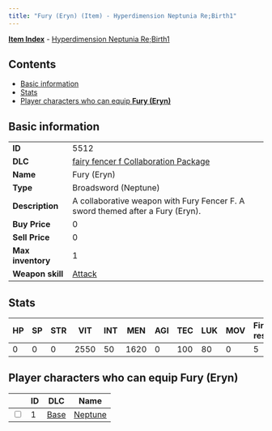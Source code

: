 ```yaml
---
title: "Fury (Eryn) (Item) - Hyperdimension Neptunia Re;Birth1"
---
```


[**Item Index**](/neptunia/rb1/item/index.html) - [Hyperdimension Neptunia Re;Birth1](/neptunia/rb1)

## Contents

- [Basic information](#basic-information)
- [Stats](#stats)
- [Player characters who can equip **Fury (Eryn)**](#player-characters-who-can-equip-fury-eryn)

## Basic information

|   |   |
| -- | -- |
| **ID** | 5512 |
| **DLC** | [fairy fencer f Collaboration Package](/neptunia/rb1/dlc/6-fairy-fencer-f.html) |
| **Name** | Fury (Eryn) |
| **Type** | Broadsword (Neptune) |
| **Description** | A collaborative weapon with Fury Fencer F. A sword themed after a Fury (Eryn). |
| **Buy Price** | 0 |
| **Sell Price** | 0 |
| **Max inventory** | 1 |
| **Weapon skill** | [Attack](/neptunia/rb1/skill/1-1-attack.html) |


## Stats

| HP | SP | STR | VIT | INT | MEN | AGI | TEC | LUK | MOV | Fire res. | Ice res. | Wind res. | Lightning res. |
| -- | -- | --- | --- | --- | --- | --- | --- | --- | --- | --------- | -------- | --------- | -------------- |
| 0 | 0 | 0 | 2550 | 50 | 1620 | 0 | 100 | 80 | 0 | 5 | 0 | 0 | 0 |


## Player characters who can equip **Fury (Eryn)**

|    | ID | DLC | Name |
| -- | -- | --- | ---- |
| <input type="checkbox" id="rb1-player-1-1" class="trackbox" /> | 1 | [Base](/neptunia/rb1/dlc/1-base.html) | [Neptune](/neptunia/rb1/player/1-1-neptune.html) |
